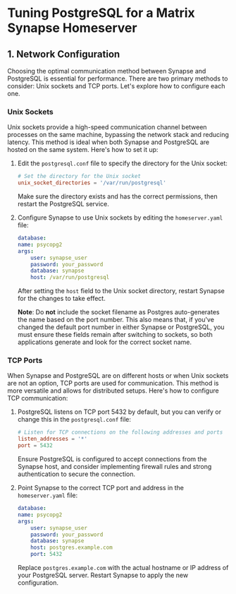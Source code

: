 # Tuning PostgreSQL for a Matrix Synapse Homeserver

## 1. Network Configuration

Choosing the optimal communication method between Synapse and PostgreSQL is essential for performance. There are two primary methods to consider: Unix sockets and TCP ports. Let's explore how to configure each one.

### Unix Sockets

Unix sockets provide a high-speed communication channel between processes on the same machine, bypassing the network stack and reducing latency. This method is ideal when both Synapse and PostgreSQL are hosted on the same system. Here's how to set it up:

1. Edit the `postgresql.conf` file to specify the directory for the Unix socket:

   ```ini,icon=.devicon-postgresql-plain,filepath=postgresql.conf
   # Set the directory for the Unix socket
   unix_socket_directories = '/var/run/postgresql'
   ```

   Make sure the directory exists and has the correct permissions, then restart the PostgreSQL service.

2. Configure Synapse to use Unix sockets by editing the `homeserver.yaml` file:

   ```yaml
   database:
   name: psycopg2
   args:
       user: synapse_user
       password: your_password
       database: synapse
       host: /var/run/postgresql
   ```

   After setting the `host` field to the Unix socket directory, restart Synapse for the changes to take effect.

   **Note**: Do **not** include the socket filename as Postgres auto-generates the name based on the port number. This also means that, if you've changed the default port number in either Synapse or PostgreSQL, you must ensure these fields remain after switching to sockets, so both applications generate and look for the correct socket name.

### TCP Ports

When Synapse and PostgreSQL are on different hosts or when Unix sockets are not an option, TCP ports are used for communication. This method is more versatile and allows for distributed setups. Here's how to configure TCP communication:

1. PostgreSQL listens on TCP port 5432 by default, but you can verify or change this in the `postgresql.conf` file:

   ```ini,icon=.devicon-postgresql-plain,filepath=postgresql.conf
   # Listen for TCP connections on the following addresses and ports
   listen_addresses = '*'
   port = 5432
   ```

   Ensure PostgreSQL is configured to accept connections from the Synapse host, and consider implementing firewall rules and strong authentication to secure the connection.

2. Point Synapse to the correct TCP port and address in the `homeserver.yaml` file:

   ```yaml,filepath=homeserver.yaml
   database:
   name: psycopg2
   args:
       user: synapse_user
       password: your_password
       database: synapse
       host: postgres.example.com
       port: 5432
   ```

   Replace `postgres.example.com` with the actual hostname or IP address of your PostgreSQL server. Restart Synapse to apply the new configuration.
